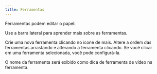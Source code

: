 ```yaml
---
title: Ferramentas
---
```


Ferramentas podem editar o papel.

Use a barra lateral para aprender mais sobre as ferramentas.

Crie uma nova ferramenta clicando no ícone de mais. Altere a ordem das ferramentas arrastando e alterando a ferramenta clicando.
Se você clicar em uma ferramenta selecionada, você pode configurá-la.

O nome da ferramenta será exibido como dica de ferramenta de vídeo na ferramenta.

